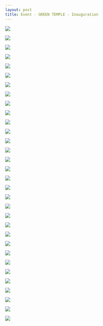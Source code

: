 ```yaml
---
layout: post
title: Event - GREEN TEMPLE - Inauguration
---
```


<a href='https://photos.google.com/share/AF1QipMb9KQdPXnksaRspSfN_rRtWMrGBI3AEhvh0NntYhvfgEgxE-cJNIjrIVaHw3ECzQ?key=WFVXUk11NGdIa0NWS0wwVVJzckI3dkVSeE9Ca2x3&source=ctrlq.org'><img src='https://lh3.googleusercontent.com/8ctdLFmI1w068YBhMX-Qdq3FzF_MiCrjSgoIkDDpDrphSGMdjaVO1oetwTPBPEwxL_T2zK5cbWrQXYMffHcJhy2gD2r6SQKu0XFAniXrLDomxWrOGzYpO8AnJ8UU3hLjy4r-Iw' /></a>

<a href='https://photos.google.com/share/AF1QipNbuaKdbE_sD1AsAOwc1NuhhcVQcViIUSGy5t7DyAzAQr8D2fMBXJHbYI4cWZL_PA?key=WTdKWWRmSGZ2ZzlFSzV6dEd0NWx5MmpZbi1pdEtn&source=ctrlq.org'><img src='https://lh3.googleusercontent.com/QqqN34SPt1X51LhXfFKhXYIpsLmnPUZwJHF2NEisyIkL7hEKvw_x6peo9YGwUligNTUFooQ1Mdu7_0k-LBBtp6gm7R-kCRTkPZgBVRomsjrDrhbLblYerSt9nirrED4MRE5q9w' /></a>

<a href='https://photos.google.com/share/AF1QipNAjx5JBvH4V9hkrTVPljOAs0A_UPU9dkTilTFZs6UczPn2Wv3Fsmt7xT9gRgf2Gw?key=OTZhbGJ1eHdTdi1hVGZ6b0o4WnVIOXZpOXFvaGhR&source=ctrlq.org'><img src='https://lh3.googleusercontent.com/fu_Nc2MsnSXNwiRHHFs-MvVH0LDmdW_M9mAcsj6Su4Xwe8yHwnGQi1F4AVY5iYdkYNqrzX0PEPAOSRdidIauQte_ow9pX4WP8t8SQMAMBMeYBmqr5vOuaB7GCdhrSbDGg-FF9Q' /></a>

<a href='https://photos.google.com/share/AF1QipNjoGRFfhR31Rt4Npl9ZI9VXt5YTJigvHcIP7y_CYlx62T0Gm1b4bPuVV4DB6n22g?key=cDExcF9DdDY1RWh0UEk4SFFseGhFNFZSaS0tVV9B&source=ctrlq.org'><img src='https://lh3.googleusercontent.com/EfRp9UQOebefcFCL4bLp9yWNmDAU-xB8MX9HJ2U5LXsWP7fzv9pUbbbOpoREPFL2JQJBcLWQ7vQYbKAn7FV0hlHiJ0OMG6ycHxJnKMzTjHX8CLwJzuqa1T4MXVWsJcSvJDBrBQ' /></a>

<a href='https://photos.google.com/share/AF1QipO5sGm-EnD6B0fnIymqzyAHGJd2QFn6W-sCSUs2kgluLiH3TnPKoo0aFIjeP_6DFg?key=RER5M2R0Q3lSdDhITUpZUjU2LTZMYWw0UnBuaGl3&source=ctrlq.org'><img src='https://lh3.googleusercontent.com/prh3Xu02XcxMluMXaEjXPnw_gpZwm_gaN1JcQRA5PhhKeUCo3QvwphKHH7NyfaM5E1iGieCEVHuV1H9usa7xIU1o-flU0qKMNTpBhCU7zLfGdb7JuAv65NWTAETXCni9dqbWtQ' /></a>

<a href='https://photos.google.com/share/AF1QipM5LwZs2ux8BQBb0aRJ6H66eBtnW3eMtgW8HvCM6Iuzxqjyl-xmy80B8xfCxPup_w?key=Q2Rqb1laWV83bVNRaE9IYWI2dlJkUi1QTTdZRnlR&source=ctrlq.org'><img src='https://lh3.googleusercontent.com/PHYAt5UOQkdBGdMH6RXv8LX0syOCkP9j0LJ7sZsl-DRE2IpuZZyhcDzZwGUSQTBHzKwXzcfz69o1_MT4M_8hVSdJEn5r9-1pGYQl7e7OMpk4guy03nGsCk9iWF-FSXExAw-Jlg' /></a>

<a href='https://photos.google.com/share/AF1QipPvQJ-Z-bBYtlGglxuZ0_3pWyf02IjSPx4O4AgCP-L5_WkhAXm2e0DorZHgi8jJJQ?key=Qjc3YldLZXNOWVhiemlVdXNjOUtkbk1Qbk1SY3Jn&source=ctrlq.org'><img src='https://lh3.googleusercontent.com/n10kkRKyG2ryJE8TpM6ovGilqr3rQ1uuqtTrwVBHFvP96B5z9cWUC9XRePSoBb5Fxs9g3-H7HTramLyKI2khqks87yooS1or1lAEJJBJyn5Z4vZDh4DsmkiVdCr9DmpydWPRPw' /></a>

<a href='https://photos.google.com/share/AF1QipOUq_nFabRXkqlYVD5sIW8PsiVQCTjXuO24ikJ05eQDYp24dDev7QuVGf8IMaOQ3w?key=VUNvd0hiS3c0UWJ6cTk5czRhaC1UZXFPMDNOSjFB&source=ctrlq.org'><img src='https://lh3.googleusercontent.com/EcCCXKv66_HWNqgYOTGRCRM31j06UUAI6y04sXlQ__3jGV2rt5eFdhOhopD7z-hrOjh-BgtUvlL-JXWoYcJ4Z5y-79l-qtxPYWMCuGUL-N2heAOrcLdHsimKw5gm_qsWVgIphg' /></a>

<a href='https://photos.google.com/share/AF1QipPRnIGdBjflZFbwlSwInXv_xNmatkZvbPTNZ2c1xXHttF28MrIA4aR6Jkzq46Kz1g?key=NzlSTElXOHRjVVNBSnhxVE9TTXNmdGNWOTJxdUN3&source=ctrlq.org'><img src='https://lh3.googleusercontent.com/300zZudz09BpHMPxeXj5Fk7ycILb6khi-VtA6CWwPIwzFs6ejS5waZ0RwbatduzqpRH4_eTC0JH2qB0nWvfqcxirShLtbMV2kq-CJLg_f5MXchWnRb27O2BPUBcMOYFCiezz1Q' /></a>

<a href='https://photos.google.com/share/AF1QipNr8KShhAlolC9TE_InhxBTITYB-jJnnifUGEtGuizrK4nI_FVhOYpHzm_An_zw_w?key=eTNBWi1FRjFZYmg0aWUtc1RmWm13S2k4OV9mQlJB&source=ctrlq.org'><img src='https://lh3.googleusercontent.com/9VN01Oc5udkt1rhsicZv23lyBdagIhWkIGeLAT-m9bN3DpxjbSAonNkYVoaSDzIoFV6i6T4tcOb_vmlMPtZEX6maxlqBwmJ936ES7hHpAQSqg0D-9qskIvi638pTc8L2ccIxxw' /></a>

<a href='https://photos.google.com/share/AF1QipPrjQSaVhLIlOkpawXF2XGiVziFNBXQ1a2Jj86gD3uJnh29zXTPPW_h1dcs-TmFdg?key=c0tUVm8tVTJ4UjlvNTd2OGhQUjRsTnV2OGFHZlJ3&source=ctrlq.org'><img src='https://lh3.googleusercontent.com/Noo9TUej7b6hr0RvF1A-AbLoUd8LDpLMPILwRPLLhIL2l5f6OHcHQzqFwx9wu0yZTw_njiExINQqy6uZAxsoI_1qMD6IzUsNHyG-fhkqb0XGUSkDYYJk4QHz9LDfFdohwtRVfQ' /></a>

<a href='https://photos.google.com/share/AF1QipOH_Ygx63N_vabnQYAHBJyOQ_TdS9lY2evuETKA-TjBzWZDhYO2rgtAJfILQdZgHw?key=Rm9BTHllRTdFX3plNU1ZNFB0elpWZTJGVzVnUXhB&source=ctrlq.org'><img src='https://lh3.googleusercontent.com/XotoWP-sTcBwz7Qm6bSofzCNhrG5whBMfP8EC2aqouhUBNG-Ke816ChzkFBWqPGF7QuNuzlm8vi_G7YJBEEZP7VExfNTG61V0LsVP6LqS5mUzNWq3p-Pe6nBBv0WWQJ0DkitUg' /></a>

<a href='https://photos.google.com/share/AF1QipNPt70DSuMPhFtM1AVYx0njziYJPgCJK5jnpCfOMNdnvfCP9i5IajIeUcroVBmQDw?key=emtyNV9Ua0V5VjhzMU9uSkdLaTZyOENHZ0tNbTFR&source=ctrlq.org'><img src='https://lh3.googleusercontent.com/_PPQY38n8zQdekRJmxPKZQsmNXMxgpMvHVkX_lVrwLNDFrwW_f6KohOl-cO8IjQZQViBXBjIKmGC0jSnV6-Fl5OXSFo3bRc4RKVGRRh7cIwVjscreG2tx1XPfp3zURnQ5sH1eg' /></a>

<a href='https://photos.google.com/share/AF1QipPHz4PSuLhW2k9tuceilysR88nXI-MiT-rzLGv-xBqYf_wEw6DQhYDCXJ5PcYkoCg?key=RF8zQ2pZNW5tZS16ZVNYdjY3LTA4MnhuQWZKZ1lB&source=ctrlq.org'><img src='https://lh3.googleusercontent.com/skyWqobRzNo9fHl0nyKm0gZ8jPYYZZv-xQ0OX7HVmjKshYExFOLEGbJTnnBRKYYrpw8_XxDkq98YRAjhUyuEiWMoKip3hLexZ1OjSrSjkvjrU7uXKi5b03bAdlXkAfypGmgCMw' /></a>

<a href='https://photos.google.com/share/AF1QipMBXC9Q9mAdKQ39EdIDUQ-nsQA7AexeeK9T0vGX7ectCMXhPHG4C1LZmvgNTYsmVA?key=UHdGOFZaTUh6aUp3aS1tZGNJM3oxR04yZ1RIYl9n&source=ctrlq.org'><img src='https://lh3.googleusercontent.com/RJRw4224yeI1lQCfyRLJKVCZ3PeLje2Ba0igyFrzosM7GrcOOZW4wMO349dn2XupOjAB9FHur6cb09EhvpgNzctxjzx1C0IJOJX321Mk6f3ad-BLV66uyO0KroVsEaTaOFevaA' /></a>

<a href='https://photos.google.com/share/AF1QipOt2x359UQr_CPL0PS9VxqUoD73jOfa3KrI9V5WA_zbLIXALClooETf2BE6Ka4slg?key=R2JaSW9FX0thSUwzV0c4WXVucnk1VjNqaXdIclZR&source=ctrlq.org'><img src='https://lh3.googleusercontent.com/Si4wuQ6QUrB0BHrKo1tc41ACsQwAVAZ5UR9vvUmAllPdLHfTu4DPd409WcWfOkwKeZHknRALeMS145fGgcqIxGXGqLI3Ydf-MQkzHhpLRNKsEslQ6sotEG9YTQJ9B4l1fQqZrQ' /></a>

<a href='https://photos.google.com/share/AF1QipMDZraT7CARtoMdmJPkuNoHQkdtLGg1fMAwaIUhPQBjQLQvTGU1dqBXzuyXl-4M8Q?key=cTRDc2lYalI1ek5oT1NXWVB3VWRLWElIWkJQTThn&source=ctrlq.org'><img src='https://lh3.googleusercontent.com/ZaA6_bGba_28UdeKBPRZ4_sUYNdTLIE7Aet996L1LRPo3vvLOHH2tY9FF4qoFPDol0HYNyjwST18idoUhTjK54jpECSUuiXl8U8EgI0uOI0xuWDHs-Ha28erzonY0Mu3wTQe7Q' /></a>

<a href='https://photos.google.com/share/AF1QipOyUIkedwFHYoWPDywvhrV-mXzJGfYOb8OoJu0OI5x-THEVEB39AatJy2y4fHgJXw?key=a21TMkN1MWFNWDRPVkozTzVWZDR5TURaRzA3Z2F3&source=ctrlq.org'><img src='https://lh3.googleusercontent.com/rDXFBFNF3mHT2PWGIjsoZan5eQheCQz4Rfcp41k1VHqhtWp9MRhbhInrmAkHeZG4FHS2RzZOWFExP7rfe2C14VQSJeOYNUcYg-PWzKSzYvFTUrp-qIbX7y7-1rkPOrt0ozNCpw' /></a>

<a href='https://photos.google.com/share/AF1QipPpQqkC6u3lQoympMtV2EU8OTCeAfXAWZGm-ppuf1uLlt3tNzo_zyjJ1_7r6ZKMtQ?key=emlXMUU1UzZ1R3BWVWhUNGRiU3JVNHpWcUdsVFNn&source=ctrlq.org'><img src='https://lh3.googleusercontent.com/7TLfzvvWD15OQlx6io0oqgbIUTsNYdp4hBnklAl2YSSFoskV9bCqIqUa-PttCu8bdKUqBYK24wd4JVrdvetZ1Y9IRRmK4f_3yYa5n3WQbxcXWnc4RWiXTSK9GXyywrWY6bMWlA' /></a>

<a href='https://photos.google.com/share/AF1QipN_hxN37927I1rzovqUD7O94iWUq_5OzPH0Mi88eEswTb_XiuZpgscHuF4haoZvdw?key=cEZwTTQ0LWV5QWlXSXZHWGdCd3M3bXhsZGo3cDRR&source=ctrlq.org'><img src='https://lh3.googleusercontent.com/mcFmGQPC7GCzpkW41MWyDJm0LtVr8g705hDO4GIdltGQbx_19bhQfFhOHMwHOiRPacmnvAc7gG5FIAN4VpQb49rTThm3NCjtgvT49FeYrKQ_95fAoIq8l2mxHn8Yw-EgRyAneA' /></a>

<a href='https://photos.google.com/share/AF1QipNjy0nwbrLZqoBCXppV4rWkUL6yLmhf6M1i1snWlcnbP_cnEhpSD0sziCM0pBBiSQ?key=VzMzNi1vVDJVT25JYzMwYmF0b09NaTZ4bWtQTTZn&source=ctrlq.org'><img src='https://lh3.googleusercontent.com/IdjriItITCzeddj4WDIDeklNA3_cX96aAkxwjhOY9VH3Pn-hGJkt7En7J-PL1KVtDvoZxYQhq4wKU6eBkWKzMvg4T85vYdflcfHU_UpL9f4sA1usWfPs6g2JTb1xA3POD_kSbA' /></a>

<a href='https://photos.google.com/share/AF1QipObcZjMhTQrbX02MGol_wHQrSqN1x3JFN4SeERtM76VgCQ3fgF2kxA5xECZCvZNkg?key=VEFWdTFZajh6TkNGamxCUU54SkYycjZaWWEzMHN3&source=ctrlq.org'><img src='https://lh3.googleusercontent.com/9QryroXjwSNBWbzxZYnJ44PH-EDDk4rUPkCT4O79uH7UMxyuUb1IiNlKam8QZRlRgVBM8_awH2YUCGbtATIXaUPZIvgQBkSPwLk_xo_g4srW8cibtzvkHIG4_6WJpiSXqJB8eg' /></a>

<a href='https://photos.google.com/share/AF1QipNWP-R7FPkZcLL8bWCmJK4-ZOgchJXqfrKXA-bk5cSXGCXIwjUcYwtM794uTk2jTQ?key=M1REcGFBZWRxQXYxUEtsWm9HQXdhVDFqUlhOYWd3&source=ctrlq.org'><img src='https://lh3.googleusercontent.com/1Lg1SFnFGPi6bi-E5R2zzLi_0ElIUgsItOXLXow_EWOwka402KjpyBhbmG0v3YaccEZdTntCyfBZs17-Y35YwPgRTwISoddACYRZU8cclX8f4GlrpXCxU29j-UpqiFNhVGvogA' /></a>

<a href='https://photos.google.com/share/AF1QipPsu5w8CErTRJW-VMPrdvzOQSGtIVv5wfA1cwLvdSgFQU49I0rDI-dezxwXVWUyag?key=RE5SVzB6YVVkY2JISWJaS01BLTA0ZlNuakhCNV93&source=ctrlq.org'><img src='https://lh3.googleusercontent.com/xToTmM-2VI75UJurJ6nYc3gNx6UN8ve9xxQ_C4Fj1GCN-np8YDLVJT1H1mUpqcEHxT5HDrc6rdw1r2bNOaBcY0LAfvV9_DzuTx5vEhsd0sC2Di1rKWI7BjizOKe8ZSUagHrd7A' /></a>

<a href='https://photos.google.com/share/AF1QipNDbSJ5DioI4q0hn6R0foWfM3L-BOUJpaQ4W3f5ktpnF9_yo3CQEP48YmdlQ-la2w?key=MHM3ZXJ0MEItRmRRM2hJczVKMVZDYVMxTDIxS2tn&source=ctrlq.org'><img src='https://lh3.googleusercontent.com/XC3XqoGIVRLlBfXlA__h-M5fI_b07moySCIZCk0TJ-v7pFVjhsa-FkBSyZhMJFYXq527-gTz1TmCqCwOSGovShcEJqXvIwZKRCEYYdSq7ccvdZbawqeZ92RjMQJwGYlJ-kZhPQ' /></a>

<a href='https://photos.google.com/share/AF1QipOwVrS89EK99ar6wYVkViPWDApakrtLpCeyTVbj21fjOl5oK3JxtQnm8E-R5e6_6Q?key=NkdGN2ZvcHJyeUZCbS1MZ2pjVC05bEZoNmxYbkRB&source=ctrlq.org'><img src='https://lh3.googleusercontent.com/B0l2I9jaA5ql2bOTdgzuUq2Ny1PZFi2B1yDt76atKqha_Lj4dYu-86Afw5GTeUbcoCAgQJO7JIin_SdqJ77ckAmP4cEpZKnTtNx2-RqOczfQQs7oXAhTLsJnVfB6kPNMLTJShg' /></a>

<a href='https://photos.google.com/share/AF1QipOuEbs_ydFwmoNWjpG0kJX17RNZxbL96OucsE4PpvtIB5xLmGpaNg1NQFrr0lIm3A?key=N3BhaHA1WlBjYkxOUGtRd01PaGt3V2NaWUFZX3VR&source=ctrlq.org'><img src='https://lh3.googleusercontent.com/lHdsT-3pLeDuFCqpYVwan1vzUp4UFyNv9Zkfp64CX5P-hoTRBaX2OAajBllwLQEyajByEYfWPDW3yHTOf2yfWGHAnuoM2nnsLLkPYC9Oj8IAHXIytySprCEcGy8RUPKJiU3rdg' /></a>

<a href='https://photos.google.com/share/AF1QipObG8tZ-no45-VUnv44cT_iiR_o8FIpePkQsfuIMmBtwO5hYUzez56yJ5GSbo0OGg?key=NW0wUFFkc2pIQUJCak1GdXZDQUoxbzVMSFROMk9R&source=ctrlq.org'><img src='https://lh3.googleusercontent.com/42p-d2ORWcB4PS35xtrXMBAERuzIxwG905JPCzfhJhfChzTUPh2hFv0pHp4ikpe0c83U8VdW3_krYwtOnd66QsWTQjjbxSR9yhQUy1GVj9ICpd7QBrk1yL5WXvLP0aSeuWWsXA' /></a>

<a href='https://photos.google.com/share/AF1QipN-vtuqhCk0BvLHTVvSIQP8ZZ_oxcu_On6qVtoayYWosh88rpptXG3su-bl3dkSsA?key=eVB4LVBxaXcyaGZaRVc0UWo4dDdfd3BieXFEZ1VR&source=ctrlq.org'><img src='https://lh3.googleusercontent.com/x2XrR_6KVJQ4adwG4OAlQg1K_pXDCc-81rVbWcd6JLmL6pBQv_6nJuV6o82Atr9JoCdmXuxiHDvGC8WxGGY9KrhAuV26s0rWZvmTiuGFiJUsZx_hYTvmdBDQMt3Ql3vmyaPtxQ' /></a>

<a href='https://photos.google.com/share/AF1QipMecXmDqNvOsQLpkKoqQEcNPHFOldicS7JpAY_di8fSvxPZ3LQ9jDvlT9405Qw-IA?key=WGt3bUE0LWdBOU1jQVo5MVpwOHdyNUphT2tWZ3NB&source=ctrlq.org'><img src='https://lh3.googleusercontent.com/GdRoiCwTcDvlfZC9-nOaMqom_W52mghG-mXDN4Q2clZecSqrkpwZzyygfWq4pBow9Hll0NoubAIOqmY3dCwkPUkLmo1aMh5z9n6DNiaFCxVT8lSjWFwlX4D1Mmd-N_6vqKoP-w' /></a>

<a href='https://photos.google.com/share/AF1QipOvhKumP7YsdofmOeRdDLnGp9XgkmiwlTHNlqh44bgEvfJlL291fGviCHcLSbyjUQ?key=b2tBaFRnSU1QVFBrWE5qTmEwM042NWV4Ym1QQ2VB&source=ctrlq.org'><img src='https://lh3.googleusercontent.com/ZRu3uirAc7Sk-7G10dFkcPxxHdMFwyzq5EatJviBAgH17QL8YF-DV-U5hV5afCmF0hw03Hk5A4fexPv8B-UwxQu2GsT9aeYwE6CYOoVeGutZ0Qoee-WrJPzStcSVd2kCZJQjSQ' /></a>

<a href='https://photos.google.com/share/AF1QipODPngzdigvXMB7EgmsJ-RwYmf2s3EoMbTs8v7a8S78J-V8-Ut408-WEdJGKxVHLQ?key=eE15aTM2dEtLY0VfTXZkRHR2V211ZDFGTDBmdjlR&source=ctrlq.org'><img src='https://lh3.googleusercontent.com/9MVHKgVobeU9vv3HUCv4zzyKPSm2hvTahzZPWcw1C4saOrjMvNIEzURgsOToJFixQlTSdRvQWh-ElMJha1kmTcbjfywPrjMmf7taBgfwRFFEh67p6PhVxp6I-P7elYSd6wlkwA' /></a>
